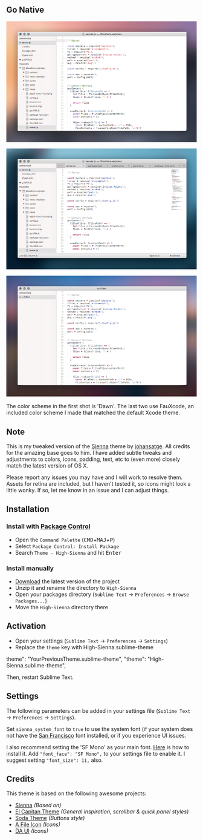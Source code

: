 ## Go Native

![shot-1](screenshot-01.png "Shot 1")

![shot-2](screenshot-02.png "Shot 2")

![shot-3](screenshot-03.png "Shot 3")

The color scheme in the first shot is 'Dawn'.  The last two use FauXcode, an included color scheme I made that matched the default Xcode theme.

## Note

This is my tweaked version of the [Sienna](https://github.com/johansatge/sienna) theme by [johansatge](https://github.com/johansatge).  All credits for the amazing base goes to him. I have added subtle tweaks and adjustments to colors, icons, padding, text, etc to (even more) closely match the latest version of OS X. 

Please report any issues you may have and I will work to resolve them.  Assets for retina are included, but I haven't tested it, so icons might look a little wonky. If so, let me know in an issue and I can adjust things.


## Installation

### Install with [Package Control](https://packagecontrol.io/)

* Open the `Command Palette` (<kbd>CMD</kbd>+<kbd>MAJ</kbd>+<kbd>P</kbd>)
* Select `Package Control: Install Package`
* Search `Theme - High-Sienna` and hit <kbd>Enter</kbd>

### Install manually

* [Download](https://github.com/johansatge/sienna/archive/master.zip) the latest version of the project
* Unzip it and rename the directory to `High-Sienna`
* Open your packages directory (`Sublime Text` → `Preferences` → `Browse Packages...`)
* Move the `High-Sienna` directory there

## Activation

* Open your settings (`Sublime Text` → `Preferences` → `Settings`)
* Replace the `theme` key with High-Sienna.sublime-theme

theme": "YourPreviousTheme.sublime-theme", 
"theme": "High-Sienna.sublime-theme",


Then, restart Sublime Text.

## Settings

The following parameters can be added in your settings file (`Sublime Text` → `Preferences` → `Settings`).

Set `sienna_system_font` to `true` to use the system font (if your system does not have the [San Francisco](https://developer.apple.com/fonts/) font installed, or if you experience UI issues.  

I also recommend setting the 'SF Mono' as your main font. [Here](http://osxdaily.com/2018/01/07/use-sf-mono-font-mac/) is how to install it.  Add `"font_face": "SF Mono",` to your settings file to enable it.  I suggest setting  `"font_size": 11,` also.

## Credits

This theme is based on the following awesome projects:

* [Sienna](https://github.com/johansatge/sienna) _(Based on)_
* [El Capitan Theme](https://github.com/iccir/El-Capitan-Theme) _(General inspiration, scrollbar & quick panel styles)_
* [Soda Theme](https://github.com/buymeasoda/soda-theme) _(Buttons style)_
* [A File Icon](https://github.com/ihodev/a-file-icon) _(Icons)_
* [DA UI](https://github.com/ihodev/sublime-da-ui) _(Icons)_
